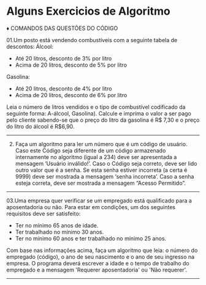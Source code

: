 # Alguns Exercicios de Algoritmo

♦️ COMANDOS DAS QUESTÕES DO CÓDIGO

01.Um posto está vendendo combustíveis com a seguinte tabela de descontos:
  Álcool:
-	Até 20 litros, desconto de 3% por litro 
-	Acima de 20 litros, desconto de 5% por litro

Gasolina:
-	Até 20 litros, desconto de 4% por litro 
-	Acima de 20 litros, desconto de 6% por litro

Leia o número de litros vendidos e o tipo de combustível codificado da seguinte forma: A-álcool, Gasolina). Calcule e imprima o valor a ser pago pelo cliente sabendo-se que o preço do litro da gasolina é R$ 7,30 e o preço do litro do álcool é R$6,90.
____________________________________________________________________________

02. Faça um algoritmo para ler um número que é um código de usuário. Caso este Código seja diferente de um código armazenado internamente no algoritmo (igual a 234) deve ser apresentada a mensagem ‘Usuário inválido!’. Caso o Código seja correto, deve ser lido outro valor que é a senha. Se esta senha estiver incorreta (a certa é 9999) deve ser mostrada a mensagem ‘senha incorreta’. Caso a senha esteja correta, deve ser mostrada a mensagem “Acesso Permitido”.

____________________________________________________________________________

03.Uma empresa quer verificar se um empregado está qualificado para a aposentadoria ou não. Para estar em condições, um dos seguintes requisitos deve ser satisfeito:

-	Ter no mínimo 65 anos de idade.  
-	Ter trabalhado no mínimo 30 anos.   
-	Ter no mínimo 60 anos e ter trabalhado no mínimo 25 anos.

Com base nas informações acima, faça um algoritmo que leia: o número do empregado (código), o ano de seu nascimento e o ano de seu ingresso na empresa. O programa deverá escrever a idade e o tempo de trabalho do empregado e a mensagem 'Requerer aposentadoria' ou 'Não requerer'.

____________________________________________________________________________






